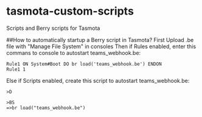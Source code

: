 # tasmota-custom-scripts
Scripts and Berry scripts for Tasmota

##How to automatically startup a Berry script in Tasmota?
First Upload .be file with "Manage File System" in consoles
Then if Rules enabled, enter this commans to console to autostart teams_webhook.be:
```
Rule1 ON System#Boot DO br load('teams_webhook.be') ENDON
Rule1 1
```

Else if Scripts enabled, create this script to autostart teams_webhook.be:
```
>D

>BS
=>br load("teams_webhook.be")
```
